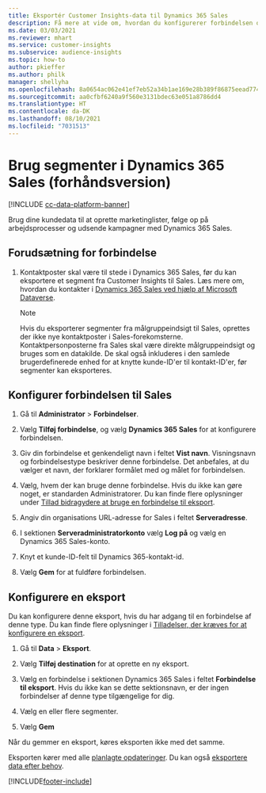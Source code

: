 ```yaml
---
title: Eksportér Customer Insights-data til Dynamics 365 Sales
description: Få mere at vide om, hvordan du konfigurerer forbindelsen og eksporterer til Dynamics 365 Sales.
ms.date: 03/03/2021
ms.reviewer: mhart
ms.service: customer-insights
ms.subservice: audience-insights
ms.topic: how-to
author: pkieffer
ms.author: philk
manager: shellyha
ms.openlocfilehash: 8a0654ac062e41ef7eb52a34b1ae169e28b389f86875eead774422fef60f2232
ms.sourcegitcommit: aa0cfbf6240a9f560e3131bdec63e051a8786dd4
ms.translationtype: HT
ms.contentlocale: da-DK
ms.lasthandoff: 08/10/2021
ms.locfileid: "7031513"
---
```

# <a name="use-segments-in-dynamics-365-sales-preview"></a>Brug segmenter i Dynamics 365 Sales (forhåndsversion)

[!INCLUDE [cc-data-platform-banner](../includes/cc-data-platform-banner.md)]

Brug dine kundedata til at oprette marketinglister, følge op på arbejdsprocesser og udsende kampagner med Dynamics 365 Sales.

## <a name="prerequisite-for-connection"></a>Forudsætning for forbindelse

1. Kontaktposter skal være til stede i Dynamics 365 Sales, før du kan eksportere et segment fra Customer Insights til Sales. Læs mere om, hvordan du kontakter i [Dynamics 365 Sales ved hjælp af Microsoft Dataverse](connect-power-query.md).

   > [!NOTE]
   > Hvis du eksporterer segmenter fra målgruppeindsigt til Sales, oprettes der ikke nye kontaktposter i Sales-forekomsterne. Kontaktpersonposterne fra Sales skal være direkte målgruppeindsigt og bruges som en datakilde. De skal også inkluderes i den samlede brugerdefinerede enhed for at knytte kunde-ID'er til kontakt-ID'er, før segmenter kan eksporteres.

## <a name="set-up-the-connection-to-sales"></a>Konfigurer forbindelsen til Sales

1. Gå til **Administrator** > **Forbindelser**.

1. Vælg **Tilføj forbindelse**, og vælg **Dynamics 365 Sales** for at konfigurere forbindelsen.

1. Giv din forbindelse et genkendeligt navn i feltet **Vist navn**. Visningsnavn og forbindelsestype beskriver denne forbindelse. Det anbefales, at du vælger et navn, der forklarer formålet med og målet for forbindelsen.

1. Vælg, hvem der kan bruge denne forbindelse. Hvis du ikke kan gøre noget, er standarden Administratorer. Du kan finde flere oplysninger under [Tillad bidragydere at bruge en forbindelse til eksport](connections.md#allow-contributors-to-use-a-connection-for-exports).

1. Angiv din organisations URL-adresse for Sales i feltet **Serveradresse**.

1. I sektionen **Serveradministratorkonto** vælg **Log på** og vælg en Dynamics 365 Sales-konto.

1. Knyt et kunde-ID-felt til Dynamics 365-kontakt-id.

1. Vælg **Gem** for at fuldføre forbindelsen. 

## <a name="configure-an-export"></a>Konfigurere en eksport

Du kan konfigurere denne eksport, hvis du har adgang til en forbindelse af denne type. Du kan finde flere oplysninger i [Tilladelser, der kræves for at konfigurere en eksport](export-destinations.md#set-up-a-new-export).

1. Gå til **Data** > **Eksport**.

1. Vælg **Tilføj destination** for at oprette en ny eksport.

1. Vælg en forbindelse i sektionen Dynamics 365 Sales i feltet **Forbindelse til eksport**. Hvis du ikke kan se dette sektionsnavn, er der ingen forbindelser af denne type tilgængelige for dig.

1. Vælg en eller flere segmenter.

1. Vælg **Gem**

Når du gemmer en eksport, køres eksporten ikke med det samme.

Eksporten kører med alle [planlagte opdateringer](system.md#schedule-tab). Du kan også [eksportere data efter behov](export-destinations.md#run-exports-on-demand). 

[!INCLUDE[footer-include](../includes/footer-banner.md)]

